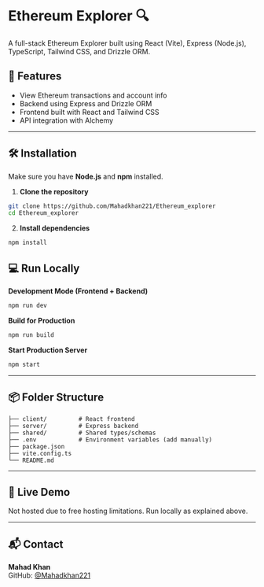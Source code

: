 
# Ethereum Explorer 🔍

A full-stack Ethereum Explorer built using React (Vite), Express (Node.js), TypeScript, Tailwind CSS, and Drizzle ORM.

## 🚀 Features

- View Ethereum transactions and account info
- Backend using Express and Drizzle ORM
- Frontend built with React and Tailwind CSS
- API integration with Alchemy

---

## 🛠 Installation

Make sure you have **Node.js** and **npm** installed.

1. **Clone the repository**
```bash
git clone https://github.com/Mahadkhan221/Ethereum_explorer
cd Ethereum_explorer

```

2. **Install dependencies**
```bash
npm install
```



## 💻 Run Locally

**Development Mode (Frontend + Backend)**
```bash
npm run dev
```

**Build for Production**
```bash
npm run build
```

**Start Production Server**
```bash
npm start
```

---

## 📦 Folder Structure

```
├── client/         # React frontend
├── server/         # Express backend
├── shared/         # Shared types/schemas
├── .env            # Environment variables (add manually)
├── package.json    
├── vite.config.ts
└── README.md
```

---



## 🔗 Live Demo

Not hosted due to free hosting limitations. Run locally as explained above.

---

## 📬 Contact

**Mahad Khan**  
GitHub: [@Mahadkhan221](https://github.com/Mahadkhan221)

